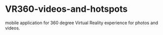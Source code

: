 # VR360-videos-and-hotspots
mobile application for 360 degree Virtual Reality experience for photos and videos.
